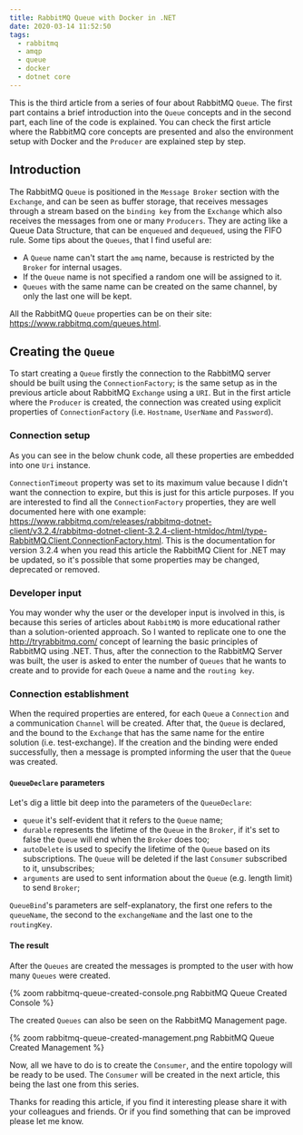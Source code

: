 ```yaml
---
title: RabbitMQ Queue with Docker in .NET
date: 2020-03-14 11:52:50
tags:
  - rabbitmq
  - amqp
  - queue
  - docker
  - dotnet core
---
```


This is the third article from a series of four about RabbitMQ `Queue`. The first part contains a brief introduction into the `Queue` concepts and in the second part, each line of the code is explained. You can check the first article where the RabbitMQ core concepts are presented and also the environment setup with Docker and the `Producer` are explained step by step.

## Introduction

The RabbitMQ `Queue` is positioned in the `Message Broker` section with the `Exchange`, and can be seen as buffer storage, that receives messages through a stream based on the `binding key` from the `Exchange` which also receives the messages from one or many `Producers`. They are acting like a Queue Data Structure, that can be `enqueued` and `dequeued`, using the FIFO rule.
Some tips about the `Queues`, that I find useful are:

- A `Queue` name can't start the `amq` name, because is restricted by the `Broker` for internal usages.
- If the `Queue` name is not specified a random one will be assigned to it.
- `Queues` with the same name can be created on the same channel, by only the last one will be kept.

All the RabbitMQ `Queue` properties can be on their site: https://www.rabbitmq.com/queues.html.

## Creating the `Queue`

To start creating a `Queue` firstly the connection to the RabbitMQ server should be built using the `ConnectionFactory`; is the same setup as in the previous article about RabbitMQ `Exchange` using a `URI`. But in the first article where the `Producer` is created, the connection was created using explicit properties of `ConnectionFactory` (i.e. `Hostname`, `UserName` and `Password`).

### Connection setup

As you can see in the below chunk code, all these properties are embedded into one `Uri` instance.
<script src="https://gist.github.com/StefanescuEduard/9eba93a966e3f3367ad21ab023cc0bd4.js"></script>
`ConnectionTimeout` property was set to its maximum value because I didn't want the connection to expire, but this is just for this article purposes. If you are interested to find all the `ConnectionFactory` properties, they are well documented here with one example: https://www.rabbitmq.com/releases/rabbitmq-dotnet-client/v3.2.4/rabbitmq-dotnet-client-3.2.4-client-htmldoc/html/type-RabbitMQ.Client.ConnectionFactory.html. This is the documentation for version 3.2.4 when you read this article the RabbitMQ Client for .NET may be updated, so it's possible that some properties may be changed, deprecated or removed.

### Developer input

You may wonder why the user or the developer input is involved in this, is because this series of articles about `RabbitMQ` is more educational rather than a solution-oriented approach. So I wanted to replicate one to one the http://tryrabbitmq.com/ concept of learning the basic principles of RabbitMQ using .NET.
Thus, after the connection to the RabbitMQ Server was built, the user is asked to enter the number of `Queues` that he wants to create and to provide for each `Queue` a name and the `routing key`.
<script src="https://gist.github.com/StefanescuEduard/83a31ce8f1e15d6441190c10987765d2.js"></script>

### Connection establishment

When the required properties are entered, for each `Queue` a `Connection` and a communication `Channel` will be created. After that, the `Queue` is declared, and the bound to the `Exchange` that has the same name for the entire solution (i.e. test-exchange). If the creation and the binding were ended successfully, then a message is prompted informing the user that the `Queue` was created.
<script src="https://gist.github.com/StefanescuEduard/685736ccd9d0045ad3cf89449d3278b5.js"></script>

#### `QueueDeclare` parameters

Let's dig a little bit deep into the parameters of the `QueueDeclare`:
- `queue` it's self-evident that it refers to the `Queue` name;
- `durable` represents the lifetime of the `Queue` in the `Broker`, if it's set to false the `Queue` will end when the `Broker` does too;
- `autoDelete` is used to specify the lifetime of the `Queue` based on its subscriptions. The `Queue` will be deleted if the last `Consumer` subscribed to it, unsubscribes;
- `arguments` are used to sent information about the `Queue` (e.g. length limit) to send `Broker`;

`QueueBind`'s parameters are self-explanatory, the first one refers to the `queueName`, the second to the `exchangeName` and the last one to the `routingKey`.

#### The result

After the `Queues` are created the messages is prompted to the user with how many `Queues` were created.

{% zoom rabbitmq-queue-created-console.png RabbitMQ Queue Created Console %}

The created `Queues` can also be seen on the RabbitMQ Management page.

{% zoom rabbitmq-queue-created-management.png RabbitMQ Queue Created Management %}

Now, all we have to do is to create the `Consumer`, and the entire topology will be ready to be used. The `Consumer` will be created in the next article, this being the last one from this series.

Thanks for reading this article, if you find it interesting please share it with your colleagues and friends. Or if you find something that can be improved please let me know.